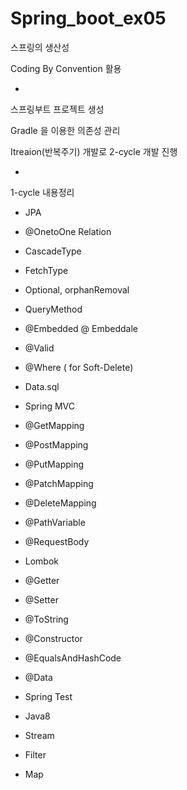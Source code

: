 # Spring_boot_ex05

스프링의 생산성

Coding By Convention 활용


-

스프링부트 프로젝트 생성

Gradle 을 이용한 의존성 관리

Itreaion(반복주기) 개발로 2-cycle 개발 진행

-
1-cycle 내용정리

- JPA
 - @OnetoOne Relation
  - CascadeType
  - FetchType
  - Optional, orphanRemoval

 - QueryMethod
 - @Embedded @ Embeddale
 - @Valid
 - @Where ( for Soft-Delete)
 - Data.sql

- Spring MVC
 - @GetMapping
 - @PostMapping
 - @PutMapping
 - @PatchMapping
 - @DeleteMapping
 - @PathVariable
 - @RequestBody

- Lombok
 - @Getter
 - @Setter
 - @ToString
 - @Constructor
 - @EqualsAndHashCode
 - @Data

- Spring Test

- Java8
 - Stream
 - Filter
 - Map

